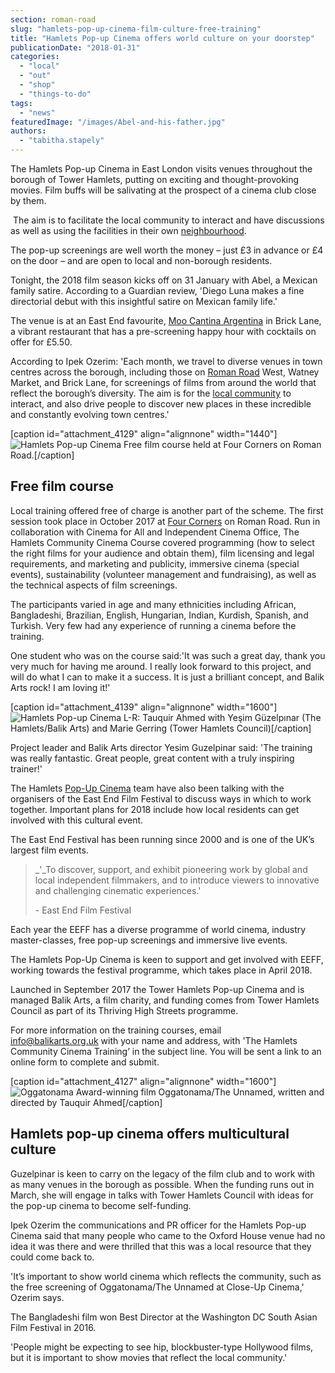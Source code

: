 ```yaml
---
section: roman-road
slug: "hamlets-pop-up-cinema-film-culture-free-training"
title: "Hamlets Pop-up Cinema offers world culture on your doorstep"
publicationDate: "2018-01-31"
categories: 
  - "local"
  - "out"
  - "shop"
  - "things-to-do"
tags: 
  - "news"
featuredImage: "/images/Abel-and-his-father.jpg"
authors: 
  - "tabitha.stapely"
---
```


The Hamlets Pop-up Cinema in East London visits venues throughout the borough of Tower Hamlets, putting on exciting and thought-provoking movies. Film buffs will be salivating at the prospect of a cinema club close by them.

 The aim is to facilitate the local community to interact and have discussions as well as using the facilities in their own [neighbourhood](https://romanroadlondon.com/summer-festival-2016-sponsors-volunteers-thank-you/).

The pop-up screenings are well worth the money – just £3 in advance or £4 on the door – and are open to local and non-borough residents.

Tonight, the 2018 film season kicks off on 31 January with Abel, a Mexican family satire. According to a Guardian review, 'Diego Luna makes a fine directorial debut with this insightful satire on Mexican family life.'

The venue is at an East End favourite, [Moo Cantina Argentina](https://www.moocantina.co.uk/) in Brick Lane, a vibrant restaurant that has a pre-screening happy hour with cocktails on offer for £5.50.

According to Ipek Ozerim: 'Each month, we travel to diverse venues in town centres across the borough, including those on [Roman Road](https://romanroadlondon.com/roman-road-neighbourhood-plan-launched/) West, Watney Market, and Brick Lane, for screenings of films from around the world that reflect the borough’s diversity. The aim is for the [local community](https://romanroadlondon.com/festival-2016-video/) to interact, and also drive people to discover new places in these incredible and constantly evolving town centres.'

\[caption id="attachment\_4129" align="alignnone" width="1440"\]![Hamlets Pop-up Cinema](/images/The-Hamlets_Training-1_participants-pic-1_Four-Corners_30Sep17_Balik-Arts-1.jpg) Free film course held at Four Corners on Roman Road.\[/caption\]

## Free film course

Local training offered free of charge is another part of the scheme. The first session took place in October 2017 at [Four Corners](https://www.fourcornersfilm.co.uk/) on Roman Road. Run in collaboration with Cinema for All and Independent Cinema Office, The Hamlets Community Cinema Course covered programming (how to select the right films for your audience and obtain them), film licensing and legal requirements, and marketing and publicity, immersive cinema (special events), sustainability (volunteer management and fundraising), as well as the technical aspects of film screenings.

The participants varied in age and many ethnicities including African, Bangladeshi, Brazilian, English, Hungarian, Indian, Kurdish, Spanish, and Turkish. Very few had any experience of running a cinema before the training.

One student who was on the course said:'It was such a great day, thank you very much for having me around. I really look forward to this project, and will do what I can to make it a success. It is just a brilliant concept, and Balik Arts rock! I am loving it!'

\[caption id="attachment\_4139" align="alignnone" width="1600"\]![Hamlets Pop-up Cinema](/images/Tauquir-Ahmed_Yesim-Guzelpinar_Marie-Gerring_Masala-Brick-Lane_01Nov17.jpg) L-R: Tauquir Ahmed with Yeşim Güzelpınar (The Hamlets/Balik Arts) and Marie Gerring (Tower Hamlets Council)\[/caption\]

Project leader and Balik Arts director Yesim Guzelpinar said: 'The training was really fantastic. Great people, great content with a truly inspiring trainer!'

The Hamlets [Pop-Up Cinema](https://thehamletsfilm.blogspot.co.uk/) team have also been talking with the organisers of the East End Film Festival to discuss ways in which to work together. Important plans for 2018 include how local residents can get involved with this cultural event.

The East End Festival has been running since 2000 and is one of the UK’s largest film events.

> _'_To discover, support, and exhibit pioneering work by global and local independent filmmakers, and to introduce viewers to innovative and challenging cinematic experiences.'
> 
> \- East End Film Festival

Each year the EEFF has a diverse programme of world cinema, industry master-classes, free pop-up screenings and immersive live events.

The Hamlets Pop-Up Cinema is keen to support and get involved with EEFF, working towards the festival programme, which takes place in April 2018.

Launched in September 2017 the Tower Hamlets Pop-up Cinema and is managed Balik Arts, a film charity, and funding comes from Tower Hamlets Council as part of its Thriving High Streets programme.

For more information on the training courses, email [info@](https://www.blogger.com/goog_907370333)[balikarts.org.uk](mailto:info@balikarts.org.uk) with your name and address, with 'The Hamlets Community Cinema Training’ in the subject line. You will be sent a link to an online form to complete and submit.

\[caption id="attachment\_4127" align="alignnone" width="1600"\]![Oggatonama](/images/Oggatonama_Screen-Shot-6.png) Award-winning film Oggatonama/The Unnamed, written and directed by Tauquir Ahmed\[/caption\]

## Hamlets pop-up cinema offers multicultural culture

Guzelpinar is keen to carry on the legacy of the film club and to work with as many venues in the borough as possible. When the funding runs out in March, she will engage in talks with Tower Hamlets Council with ideas for the pop-up cinema to become self-funding.

Ipek Ozerim the communications and PR officer for the Hamlets Pop-up Cinema said that many people who came to the Oxford House venue had no idea it was there and were thrilled that this was a local resource that they could come back to.

'It’s important to show world cinema which reflects the community, such as the free screening of Oggatonama/The Unnamed at Close-Up Cinema,' Ozerim says.

The Bangladeshi film won Best Director at the Washington DC South Asian Film Festival in 2016.

'People might be expecting to see hip, blockbuster-type Hollywood films, but it is important to show movies that reflect the local community.'


